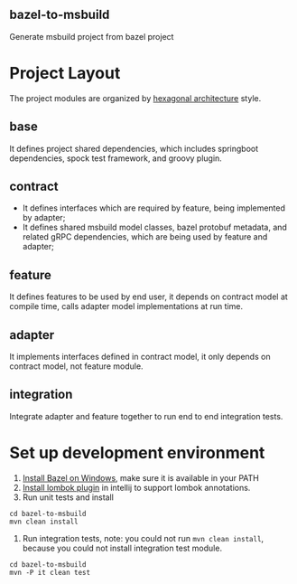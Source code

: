 bazel-to-msbuild
----------------

Generate msbuild project from bazel project

# Project Layout

The project modules are organized
by [hexagonal architecture](https://en.wikipedia.org/wiki/Hexagonal_architecture_(software)) style.

## base

It defines project shared dependencies, which includes springboot dependencies, spock test framework, and groovy plugin.

## contract

* It defines interfaces which are required by feature, being implemented by adapter;
* It defines shared msbuild model classes, bazel protobuf metadata, and related gRPC dependencies, which are being used
  by feature and adapter;

## feature

It defines features to be used by end user, it depends on contract model at compile time, calls adapter model
implementations at run time.

## adapter

It implements interfaces defined in contract model, it only depends on contract model, not feature module.

## integration

Integrate adapter and feature together to run end to end integration tests.

# Set up development environment

1. [Install Bazel on Windows](https://docs.bazel.build/versions/master/install-windows.html), make sure it is available
   in your PATH
1. [Install lombok plugin](https://stackoverflow.com/questions/41161076/adding-lombok-plugin-to-intellij-project ) in
   intellij to support lombok annotations.
1. Run unit tests and install

```
cd bazel-to-msbuild
mvn clean install
```
1. Run integration tests, note: you could not run ```mvn clean install```, because you could not install integration test module.

```
cd bazel-to-msbuild
mvn -P it clean test
```

